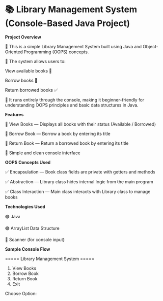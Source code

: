 ﻿# 📚 Library Management System (Console-Based Java Project)
**Project Overview**

🎯 This is a simple Library Management System built using Java and Object-Oriented Programming (OOPS) concepts.

🎯 The system allows users to:

View available books 📖

Borrow books 📝

Return borrowed books ✅

🎯 It runs entirely through the console, making it beginner-friendly for understanding OOPS principles and basic data structures in Java.


**Features**

📌 View Books — Displays all books with their status (Available / Borrowed)

📌 Borrow Book — Borrow a book by entering its title

📌 Return Book — Return a borrowed book by entering its title

🧹 Simple and clean console interface


**OOPS Concepts Used**

✅ Encapsulation — Book class fields are private with getters and methods

✅ Abstraction — Library class hides internal logic from the main program

✅ Class Interaction — Main class interacts with Library class to manage books


**Technologies Used**

🟣 Java

🟢 ArrayList Data Structure

🔵 Scanner (for console input)

**Sample Console Flow**

===== Library Management System =====
1. View Books
2. Borrow Book
3. Return Book
4. Exit

Choose Option:
